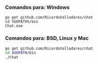 
### Comandos para: Windows
```batch
go get github.com/RicardoValladares/chat
cd %GOPATH%/bin
Chat.exe
```

### Comandos para: BSD, Linux y Mac
```bash
go get github.com/RicardoValladares/chat
cd $GOPATH/bin
./Chat
```
